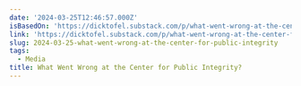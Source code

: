 ```yaml
---
date: '2024-03-25T12:46:57.000Z'
isBasedOn: 'https://dicktofel.substack.com/p/what-went-wrong-at-the-center-for'
link: 'https://dicktofel.substack.com/p/what-went-wrong-at-the-center-for'
slug: 2024-03-25-what-went-wrong-at-the-center-for-public-integrity
tags:
  - Media
title: What Went Wrong at the Center for Public Integrity?
---
```


